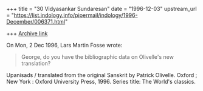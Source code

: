 +++
title = "30 Vidyasankar Sundaresan"
date = "1996-12-03"
upstream_url = "https://list.indology.info/pipermail/indology/1996-December/006371.html"

+++
[Archive link](https://list.indology.info/pipermail/indology/1996-December/006371.html)



On Mon, 2 Dec 1996, Lars Martin Fosse wrote:

> George, do you have the bibliographic data on Olivelle's new translation?
> 

Upanisads / translated from the original Sanskrit by Patrick Olivelle.
   Oxford ; New York : Oxford University Press, 1996.
     Series title:  The World's classics.






